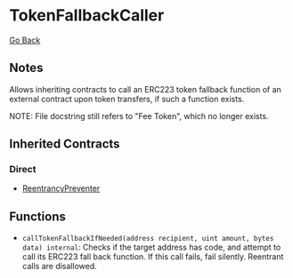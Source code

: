 
# TokenFallbackCaller

[Go Back](../contracts.md)

## Notes

Allows inheriting contracts to call an ERC223 token fallback function of an external contract upon token transfers, if such a function exists.

NOTE: File docstring still refers to "Fee Token", which no longer exists.

## Inherited Contracts

### Direct

* [ReentrancyPreventer](ReentrancyPreventer.sol)

## Functions

* `callTokenFallbackIfNeeded(address recipient, uint amount, bytes data) internal`: Checks if the target address has code, and attempt to call its ERC223 fall back function. If this call fails, fail silently. Reentrant calls are disallowed.
